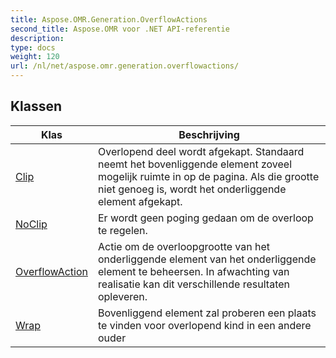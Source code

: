 ```yaml
---
title: Aspose.OMR.Generation.OverflowActions
second_title: Aspose.OMR voor .NET API-referentie
description: 
type: docs
weight: 120
url: /nl/net/aspose.omr.generation.overflowactions/
---
```



## Klassen

| Klas | Beschrijving |
| --- | --- |
| [Clip](./clip/) | Overlopend deel wordt afgekapt. Standaard neemt het bovenliggende element zoveel mogelijk ruimte in op de pagina. Als die grootte niet genoeg is, wordt het onderliggende element afgekapt. |
| [NoClip](./noclip/) | Er wordt geen poging gedaan om de overloop te regelen. |
| [OverflowAction](./overflowaction/) | Actie om de overloopgrootte van het onderliggende element van het onderliggende element te beheersen. In afwachting van realisatie kan dit verschillende resultaten opleveren. |
| [Wrap](./wrap/) | Bovenliggend element zal proberen een plaats te vinden voor overlopend kind in een andere ouder |


